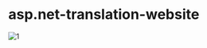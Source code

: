 # asp.net-translation-website
![1](https://user-images.githubusercontent.com/60793259/112009978-ec5e5780-8b37-11eb-8246-e4e654acda42.png)
